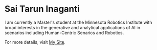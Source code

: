 # Sai Tarun Inaganti

I am currently a Master's student at the Minnesota Robotics Institute with broad interests in the generative and analytical applications of AI in scenarios including Human-Centric Senarios and Robotics.

For more details, visit [My Site](https://inaganti.homothereum.org).

<!---
kindredbluespirit/kindredbluespirit is a ✨ special ✨ repository because its `README.md` (this file) appears on your GitHub profile.
You can click the Preview link to take a look at your changes.
--->
